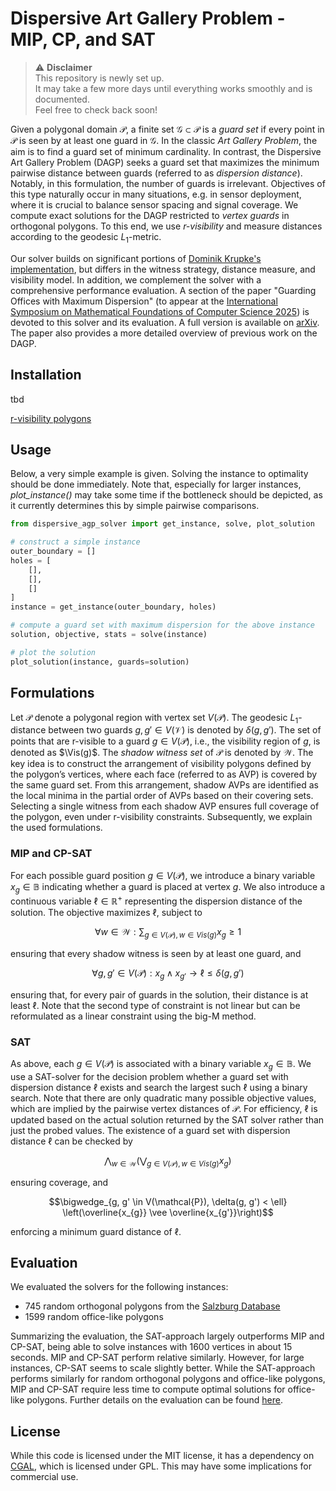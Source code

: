 # Dispersive Art Gallery Problem - MIP, CP, and SAT

> ⚠️ **Disclaimer**  
> This repository is newly set up.  
> It may take a few more days until everything works smoothly and is documented.  
> Feel free to check back soon!

Given a polygonal domain $\mathcal P$, a finite set $\mathcal G \subset \mathcal P$ is a _guard set_ if every point in $\mathcal P$ is seen by at least one guard in $\mathcal G$.
In the classic _Art Gallery Problem_, the aim is to find a guard set of minimum cardinality.
In contrast, the Dispersive Art Gallery Problem (DAGP) seeks a guard set that maximizes the minimum pairwise distance between guards (referred to as _dispersion distance_). 
Notably, in this formulation, the number of guards is irrelevant. 
Objectives of this type naturally occur in many situations, e.g. in sensor deployment, where it is crucial to balance sensor spacing and signal coverage.
We compute exact solutions for the DAGP restricted to _vertex guards_ in orthogonal polygons. 
To this end, we use _r-visibility_ and measure distances according to the geodesic $L_1$-metric.

Our solver builds on significant portions of [Dominik Krupke's implementation](https://github.com/d-krupke/dispersive_agp_solver), but differs in the witness strategy, distance measure, and visibility model. 
In addition, we complement the solver with a comprehensive performance evaluation.
A section of the paper "Guarding Offices with Maximum Dispersion" (to appear at the [International Symposium on Mathematical Foundations of Computer Science 2025](https://mfcs2025.mimuw.edu.pl)) is devoted to this solver and its evaluation. 
A full version is available on [arXiv](https://arxiv.org/abs/2506.21307).
The paper also provides a more detailed overview of previous work on the DAGP.

## Installation
tbd

[r-visibility polygons](https://github.com/KaiKobbe/r_visibility_polygons)

## Usage

Below, a very simple example is given.
Solving the instance to optimality should be done immediately.
Note that, especially for larger instances, _plot_instance()_ may take some time if the bottleneck should be depicted, as it currently determines this by simple pairwise comparisons.

```python
from dispersive_agp_solver import get_instance, solve, plot_solution

# construct a simple instance
outer_boundary = []
holes = [
    [],
    [],
    []
]
instance = get_instance(outer_boundary, holes)

# compute a guard set with maximum dispersion for the above instance
solution, objective, stats = solve(instance)

# plot the solution 
plot_solution(instance, guards=solution)
```

## Formulations

Let $\mathcal P$ denote a polygonal region with vertex set $V(\mathcal P)$.
The geodesic $L_1$-distance between two guards $g,g' \in V(\mathcal V)$ is denoted by $\delta(g,g')$.
The set of points that are r-visible to a guard $g \in V(\mathcal P)$, i.e., the visibility region of $g$, is denoted as $\Vis(g)$.
The _shadow witness set_ of $\mathcal P$ is denoted by $\mathcal W$.
The key idea is to construct the arrangement of visibility polygons defined by the polygon’s vertices, where each face (referred to as AVP) is covered by the same guard set. 
From this arrangement, shadow AVPs are identified as the local minima in the partial order of AVPs based on their covering sets. 
Selecting a single witness from each shadow AVP ensures full coverage of the polygon, even under r-visibility constraints.
Subsequently, we explain the used formulations.

### MIP and CP-SAT
For each possible guard position $g \in V(\mathcal P)$, we introduce a binary variable $x_g \in \mathbb{B}$ indicating whether a guard is placed at vertex $g$.
We also introduce a continuous variable $\ell \in \mathbb{R}^+$ representing the dispersion distance of the solution.
The objective maximizes $\ell$, subject to

$$\forall w\in \mathcal{W}: \sum_{g \in V(\mathcal{P}), w\in Vis(g)} x_g \geq 1$$

ensuring that every shadow witness is seen by at least one guard, and

$$\forall g, g' \in V(\mathcal{P}): x_{g} \wedge x_{g'} \rightarrow \ell \leq \delta(g, g')$$

ensuring that, for every pair of guards in the solution, their distance is at least $\ell$.
Note that the second type of constraint is not linear but can be reformulated as a linear constraint using the big-M method.

### SAT
As above, each  $g \in V(\mathcal P)$ is associated with a binary variable $x_g \in \mathbb{B}$.
We use a SAT-solver for the decision problem whether a guard set with dispersion distance $\ell$ exists and search the largest such $\ell$ using a binary search.
Note that there are only quadratic many possible objective values, which are implied by the pairwise vertex distances of $\mathcal P$.
For efficiency, $\ell$ is updated based on the actual solution returned by the SAT solver rather than just the probed values.
The existence of a guard set with dispersion distance $\ell$ can be checked by

$$\bigwedge_{w \in \mathcal{W}} \left(\bigvee_{g \in V(\mathcal{P}), w \in Vis(g)} x_g\right)$$

ensuring coverage, and

$$\bigwedge_{g, g' \in V(\mathcal{P}), \delta(g, g') < \ell} \left(\overline{x_{g}} \vee \overline{x_{g'}}\right)$$

enforcing a minimum guard distance of $\ell$.

## Evaluation
We evaluated the solvers for the following instances: 
- 745 random orthogonal polygons from the [Salzburg Database](https://sbgdb.cs.sbg.ac.at)
- 1599 random office-like polygons

Summarizing the evaluation, the SAT-approach largely outperforms MIP and CP-SAT, being able to solve instances with $1600$ vertices in about 15 seconds.
MIP and CP-SAT perform relative similarly.
However, for large instances, CP-SAT seems to scale slightly better.
While the SAT-approach performs similarly for random orthogonal polygons and office-like polygons, MIP and CP-SAT require less time to compute optimal solutions for office-like polygons.
Further details on the evaluation can be found [here](https://github.com/KaiKobbe/dispersive_agp_solver/tree/main/evaluation/office_like_instances).

## License

While this code is licensed under the MIT license, it has a dependency on
[CGAL](https://www.cgal.org/), which is licensed under GPL. This may have some
implications for commercial use.